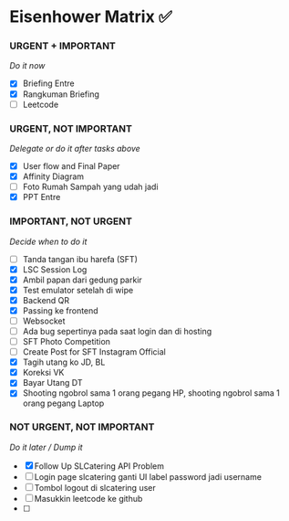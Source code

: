 
# Eisenhower Matrix ✅

### URGENT + IMPORTANT
*Do it now*
- [x] Briefing Entre
- [x] Rangkuman Briefing 
- [ ] Leetcode
### URGENT, NOT IMPORTANT
*Delegate or do it after tasks above*
- [x] User flow and Final Paper
- [x] Affinity Diagram
- [ ] Foto Rumah Sampah yang udah jadi
- [x] PPT Entre
### IMPORTANT, NOT URGENT
*Decide when to do it*
- [ ] Tanda tangan ibu harefa (SFT)
- [x] LSC Session Log 
- [x] Ambil papan dari gedung parkir
- [x] Test emulator setelah di wipe
- [x] Backend QR
- [x] Passing ke frontend
- [ ] Websocket
- [ ] Ada bug sepertinya pada saat login dan di hosting
- [ ] SFT Photo Competition
- [ ] Create Post for SFT Instagram Official
- [x] Tagih utang ko JD, BL
- [x] Koreksi VK
- [x] Bayar Utang DT
- [x] Shooting ngobrol sama 1 orang pegang HP, shooting ngobrol sama 1 orang pegang Laptop 
### NOT URGENT, NOT IMPORTANT
*Do it later / Dump it*
- [x] Follow Up SLCatering API Problem
- [ ] Login page slcatering ganti UI label password jadi username
- [ ] Tombol logout di slcatering user
- [ ] Masukkin leetcode ke github
- [ ] 
